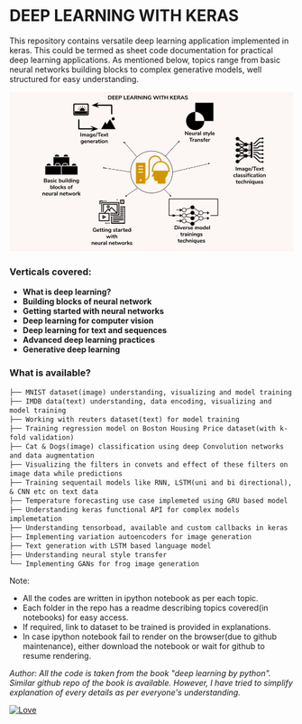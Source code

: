 # DEEP LEARNING WITH KERAS

This repository contains versatile deep learning application implemented in keras. This could be termed as 
sheet code documentation for practical deep learning applications. As mentioned below, topics range from basic 
neural networks building blocks to complex generative models, well structured for easy understanding. 

![deep_learning_with_keras overview](utility/pics/intro-pic.png)

### Verticals covered:
+ **What is deep learning?**
+ **Building blocks of neural network**
+ **Getting started with neural networks**
+ **Deep learning for computer vision**
+ **Deep learning for text and sequences**
+ **Advanced deep learning practices**
+ **Generative deep learning**

### What is available?
```
├── MNIST dataset(image) understanding, visualizing and model training
├── IMDB data(text) understanding, data encoding, visualizing and model training
├── Working with reuters dataset(text) for model training
├── Training regression model on Boston Housing Price dataset(with k-fold validation)
├── Cat & Dogs(image) classification using deep Convolution networks and data augmentation
├── Visualizing the filters in convets and effect of these filters on image data while predictions
├── Training sequentail models like RNN, LSTM(uni and bi directional), & CNN etc on text data
├── Temperature forecasting use case implemeted using GRU based model
├── Understanding keras functional API for complex models implemetation
├── Understanding tensorboad, available and custom callbacks in keras
├── Implementing variation autoencoders for image generation
├── Text generation with LSTM based language model
├── Understanding neural style transfer 
└── Implementing GANs for frog image generation
```

Note:
- All the codes are written in ipython notebook as per each topic.
- Each folder in the repo has a readme describing topics covered(in notebooks) for easy access.
- If required, link to dataset to be trained is provided in explanations.
- In case ipython notebook fail to render on the browser(due to github maintenance), either download the 
notebook or wait for github to resume rendering.
 

*Author: All the code is taken from the book "deep learning by python". Similar github repo of the book is available.
However, I have tried to simplify explanation of every details as per everyone's understanding.*

[![Love](https://forthebadge.com/images/badges/built-with-love.svg)](https://github.com/Sanjyot22/deep_learning_with_keras)